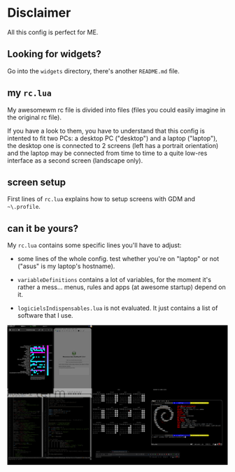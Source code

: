 # Disclaimer
All this config is perfect for ME.

## Looking for widgets?
Go into the `widgets` directory, there's another `README.md` file.

## my `rc.lua`

My awesomewm rc file is divided into files (files you could easily
imagine in the original rc file).

If you have a look to them, you have to understand that this config
is intented to fit two PCs: a desktop PC ("desktop") and a laptop
("laptop"), the desktop one is connected to 2 screens (left has a
portrait orientation) and the laptop may be connected from time to
time to a quite low-res interface as a second screen (landscape
only).

## screen setup

First lines of `rc.lua` explains how to setup screens with GDM and
`~\.profile`.

## can it be yours?

My `rc.lua` contains some specific lines you'll have to adjust:

* some lines of the whole config. test whether you're on "laptop"
or not ("asus" is my laptop's hostname).

* `variableDefinitions` contains a lot of variables, for the moment
it's rather a mess... menus, rules and apps (at awesome startup)
depend on it.

* `logicielsIndispensables.lua` is not evaluated. It just contains
a list of software that I use.

![screenshot](./screenshots/awesomeScreenshot.png "awesomeWM screenshot")
